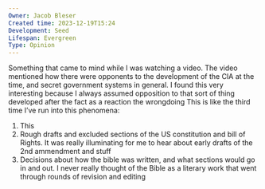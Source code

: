 ```yaml
---
Owner: Jacob Bleser
Created time: 2023-12-19T15:24
Development: Seed
Lifespan: Evergreen
Type: Opinion
---
```

Something that came to mind while I was watching a video.
The video mentioned how there were opponents to the development of the CIA at the time, and secret government systems in general. I found this very interesting because I always assumed opposition to that sort of thing developed after the fact as a reaction the wrongdoing
This is like the third time I’ve run into this phenomena:
1. This
2. Rough drafts and excluded sections of the US constitution and bill of Rights. It was really illuminating for me to hear about early drafts of the 2nd ammendment and stuff
3. Decisions about how the bible was written, and what sections would go in and out. I never really thought of the Bible as a literary work that went through rounds of revision and editing
